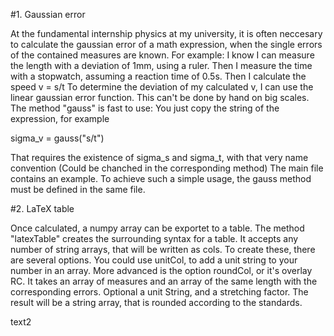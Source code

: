 #1. Gaussian error

At the fundamental internship physics at my university, it is often neccesary to calculate the gaussian error of a math expression, when the single errors of the contained measures are known. 
For example: I know I can measure the length with a deviation of 1mm, using a ruler. Then I measure the time with a stopwatch, assuming a reaction time of 0.5s. Then I calculate the speed v = s/t
To determine the deviation of my calculated v, I can use the linear gaussian error function. This can't be done by hand on big scales. 
The method "gauss" is fast to use: You just copy the string of the expression, for example

sigma_v = gauss("s/t")

That requires the existence of sigma_s and sigma_t, with that very name convention (Could be chanched in the corresponding method)
The main file contains an example.
To achieve such a simple usage, the gauss method must be defined in the same file.

#2. LaTeX table

Once calculated, a numpy array can be exportet to a table. The method "latexTable" creates the surrounding syntax for a table. It accepts any number of string arrays, that will be written as cols. To create these, there are several options. 
You could use unitCol, to add a unit string to your number in an array.
More advanced is the option roundCol, or it's overlay RC.
It takes an array of measures and an array of the same length with the corresponding errors. Optional a unit String, and a stretching factor.
The result will be a string array, that is rounded according to the standards. 

text2
